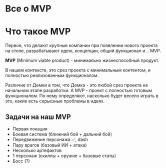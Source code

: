 # Все о MVP

# Что такое MVP

Первое, что делают крупные компании при появлении нового проекта на столе, разрабатывают идею, концепции, общий функционал и... MVP.

**MVP** (Minimum viable product) - минимально жизнеспособный продукт.

В нашем контексте, это срез проекта с минимальным контентом, и полностью реализованным функционалом.

Различие от Демки в том, что Демка - это любой срез проекта на начальном этапе разработки. А MVP - проект с полностью готовым функционалом. По нему определяют, насколько будет весело играть в это, какие есть серьезные проблемы в идеях.

## Задачи на наш MVP

- Первая локация 
- Боевая система (ближний бой + дальний бой)
- Передвижение персонажа ✅, dash
- Пару врагов (базовый ИИ + атака)
- Несколько артефактов
- 1 персонаж (скиллы + оружие + базовые статы)
- Босс (?)

<!-- ✅ -->